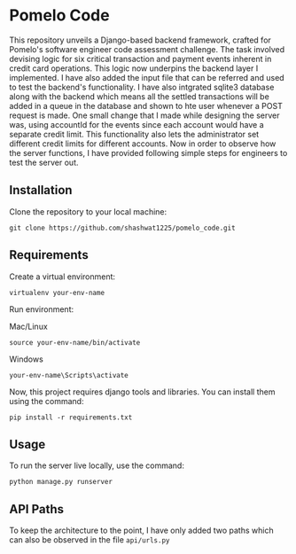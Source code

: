 # Pomelo Code

This repository unveils a Django-based backend framework, crafted for Pomelo's software engineer code assessment challenge. The task involved devising logic for six critical transaction and payment events inherent in credit card operations. This logic now underpins the backend layer I implemented. I have also added the input file that can be referred and used to test the backend's functionality. I have also intgrated sqlite3 database along with the backend which means all the settled transactions will be added in a queue in the database and shown to hte user whenever a POST request is made. One small change that I made while designing the server was, using accountId for the events since each account would have a separate credit limit. This functionality also lets the administrator set different credit limits for different accounts. Now in order to observe how the server functions, I have provided following simple steps for engineers to test the server out.

## Installation

Clone the repository to your local machine:

```
git clone https://github.com/shashwat1225/pomelo_code.git
```


## Requirements

Create a virtual environment:

```
virtualenv your-env-name
```

Run environment:

Mac/Linux

```
source your-env-name/bin/activate
```

Windows

```
your-env-name\Scripts\activate
```

Now, this project requires django tools and libraries. You can install them using the command:

```
pip install -r requirements.txt
```

## Usage

To run the server live locally, use the command:

```
python manage.py runserver
```

## API Paths

To keep the architecture to the point, I have only added two paths which can also be observed in the file ```api/urls.py```

